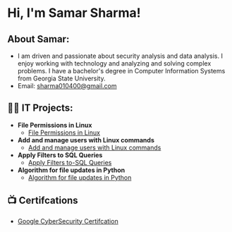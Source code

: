 <h1>Hi, I'm Samar Sharma! </h1>

<h2> About Samar:</h2>

- I am driven and passionate about security analysis and data analysis. I enjoy working with technology and analyzing and solving complex problems. I have a bachelor's degree in Computer Information Systems from Georgia State University.
- Email: sharma010400@gmail.com

<h2>👨‍💻 IT Projects:</h2>

- <b>File Permissions in Linux</b>
  - [File Permissions in Linux](https://github.com/SamarSharma/File-Permissions-in-Linux)
- <b>Add and manage users with Linux commands</b>
  - [Add and manage users with Linux commands](https://github.com/SamarSharma/Add-and-manage-users-with-Linux-commands)
- <b>Apply Filters to SQL Queries</b>
  - [Apply Filters to-SQL Queries](https://github.com/SamarSharma/Apply-Filters-to-SQL-Queries)
- <b>Algorithm for file updates in Python</b>
  - [Algorithm for file updates in Python](https://github.com/SamarSharma/Algorithm-for-file-updates-in-Python)
 



<h2>📺 Certifcations</h2>

- [Google CyberSecurity Certifcation](https://i.imgur.com/Lq8QDq6.png)


